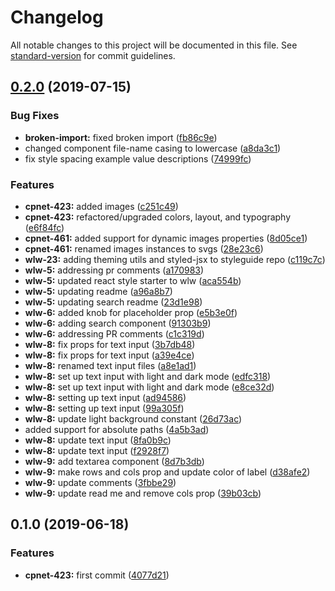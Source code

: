 # Changelog

All notable changes to this project will be documented in this file. See [standard-version](https://github.com/conventional-changelog/standard-version) for commit guidelines.

## [0.2.0](https://bitbucket.org/CodeParticle/react-style-guide/compare/v0.1.0...v0.2.0) (2019-07-15)


### Bug Fixes

* **broken-import:** fixed broken import ([fb86c9e](https://bitbucket.org/CodeParticle/react-style-guide/commits/fb86c9e))
* changed component file-name casing to lowercase ([a8da3c1](https://bitbucket.org/CodeParticle/react-style-guide/commits/a8da3c1))
* fix style spacing example value descriptions ([74999fc](https://bitbucket.org/CodeParticle/react-style-guide/commits/74999fc))


### Features

* **cpnet-423:** added images ([c251c49](https://bitbucket.org/CodeParticle/react-style-guide/commits/c251c49))
* **cpnet-423:** refactored/upgraded colors, layout, and typography ([e6f84fc](https://bitbucket.org/CodeParticle/react-style-guide/commits/e6f84fc))
* **cpnet-461:** added support for dynamic images properties ([8d05ce1](https://bitbucket.org/CodeParticle/react-style-guide/commits/8d05ce1))
* **cpnet-461:** renamed images instances to svgs ([28e23c6](https://bitbucket.org/CodeParticle/react-style-guide/commits/28e23c6))
* **wlw-23:** adding theming utils and styled-jsx to styleguide repo ([c119c7c](https://bitbucket.org/CodeParticle/react-style-guide/commits/c119c7c))
* **wlw-5:** addressing pr comments ([a170983](https://bitbucket.org/CodeParticle/react-style-guide/commits/a170983))
* **wlw-5:** updated react style starter to wlw ([aca554b](https://bitbucket.org/CodeParticle/react-style-guide/commits/aca554b))
* **wlw-5:** updating readme ([a96a8b7](https://bitbucket.org/CodeParticle/react-style-guide/commits/a96a8b7))
* **wlw-5:** updating search readme ([23d1e98](https://bitbucket.org/CodeParticle/react-style-guide/commits/23d1e98))
* **wlw-6:** added knob for placeholder prop ([e5b3e0f](https://bitbucket.org/CodeParticle/react-style-guide/commits/e5b3e0f))
* **wlw-6:** adding search component ([91303b9](https://bitbucket.org/CodeParticle/react-style-guide/commits/91303b9))
* **wlw-6:** addressing PR comments ([c1c319d](https://bitbucket.org/CodeParticle/react-style-guide/commits/c1c319d))
* **wlw-8:** fix props for text input ([3b7db48](https://bitbucket.org/CodeParticle/react-style-guide/commits/3b7db48))
* **wlw-8:** fix props for text input ([a39e4ce](https://bitbucket.org/CodeParticle/react-style-guide/commits/a39e4ce))
* **wlw-8:** renamed text input files ([a8e1ad1](https://bitbucket.org/CodeParticle/react-style-guide/commits/a8e1ad1))
* **wlw-8:** set up text input with light and dark mode ([edfc318](https://bitbucket.org/CodeParticle/react-style-guide/commits/edfc318))
* **wlw-8:** set up text input with light and dark mode ([e8ce32d](https://bitbucket.org/CodeParticle/react-style-guide/commits/e8ce32d))
* **wlw-8:** setting up text input ([ad94586](https://bitbucket.org/CodeParticle/react-style-guide/commits/ad94586))
* **wlw-8:** setting up text input ([99a305f](https://bitbucket.org/CodeParticle/react-style-guide/commits/99a305f))
* **wlw-8:** update light background constant ([26d73ac](https://bitbucket.org/CodeParticle/react-style-guide/commits/26d73ac))
* added support for absolute paths ([4a5b3ad](https://bitbucket.org/CodeParticle/react-style-guide/commits/4a5b3ad))
* **wlw-8:** update text input ([8fa0b9c](https://bitbucket.org/CodeParticle/react-style-guide/commits/8fa0b9c))
* **wlw-8:** update text input ([f2928f7](https://bitbucket.org/CodeParticle/react-style-guide/commits/f2928f7))
* **wlw-9:** add textarea component ([8d7b3db](https://bitbucket.org/CodeParticle/react-style-guide/commits/8d7b3db))
* **wlw-9:** make rows and cols prop and update color of label ([d38afe2](https://bitbucket.org/CodeParticle/react-style-guide/commits/d38afe2))
* **wlw-9:** update comments ([3fbbe29](https://bitbucket.org/CodeParticle/react-style-guide/commits/3fbbe29))
* **wlw-9:** update read me and remove cols prop ([39b03cb](https://bitbucket.org/CodeParticle/react-style-guide/commits/39b03cb))



## 0.1.0 (2019-06-18)


### Features

* **cpnet-423:** first commit ([4077d21](https://bitbucket.org/CodeParticle/react-style-guide/commits/4077d21))
